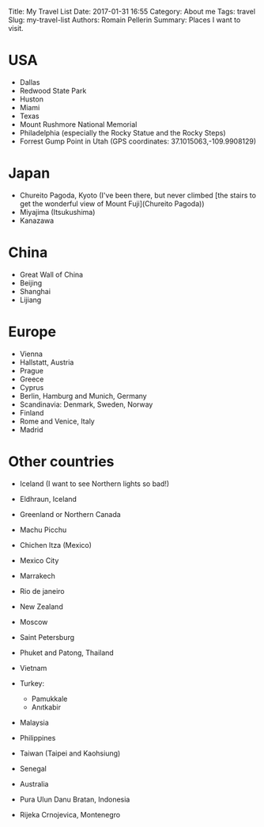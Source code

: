 Title: My Travel List
Date: 2017-01-31 16:55
Category: About me
Tags: travel
Slug: my-travel-list
Authors: Romain Pellerin
Summary: Places I want to visit.

# USA

- Dallas
- Redwood State Park
- Huston
- Miami
- Texas
- Mount Rushmore National Memorial
- Philadelphia (especially the Rocky Statue and the Rocky Steps)
- Forrest Gump Point in Utah (GPS coordinates: 37.1015063,-109.9908129)

# Japan

- Chureito Pagoda, Kyoto (I've been there, but never climbed [the stairs to get the wonderful view of Mount Fuji](Chureito Pagoda))
- Miyajima (Itsukushima)
- Kanazawa

# China

- Great Wall of China
- Beijing
- Shanghai
- Lijiang

# Europe

- Vienna
- Hallstatt, Austria 
- Prague
- Greece
- Cyprus
- Berlin, Hamburg and Munich, Germany
- Scandinavia: Denmark, Sweden, Norway
- Finland
- Rome and Venice, Italy
- Madrid

# Other countries

- Iceland (I want to see Northern lights so bad!)
- Eldhraun, Iceland
- Greenland or Northern Canada
- Machu Picchu
- Chichen Itza (Mexico)
- Mexico City
- Marrakech
- Rio de janeiro
- New Zealand
- Moscow
- Saint Petersburg
- Phuket and Patong, Thailand
- Vietnam
- Turkey:

    - Pamukkale
    - Anıtkabir

- Malaysia
- Philippines
- Taiwan (Taipei and Kaohsiung)
- Senegal
- Australia
- Pura Ulun Danu Bratan, Indonesia
- Rijeka Crnojevica, Montenegro
